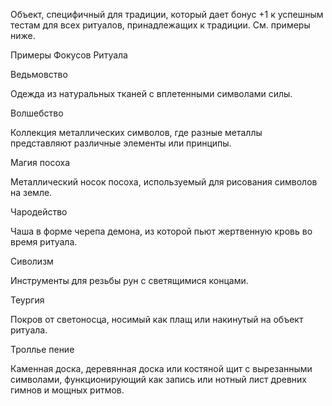 Объект, специфичный для традиции, который дает бонус +1 к успешным тестам для всех ритуалов, принадлежащих к традиции. См. примеры ниже.

Примеры Фокусов Ритуала

Ведьмовство

Одежда из натуральных тканей с вплетенными символами силы.
 
Волшебство

Коллекция металлических символов, где разные металлы представляют различные элементы или принципы.  

Магия посоха

Металлический носок посоха, используемый для рисования символов на земле.

Чародейство

Чаша в форме черепа демона, из которой пьют жертвенную кровь во время ритуала.

Сиволизм

Инструменты для резьбы рун с светящимися концами.

Теургия

Покров от светоносца, носимый как плащ или накинутый на объект ритуала.

Троллье пение

Каменная доска, деревянная доска или костяной щит с вырезанными символами, функционирующий как запись или нотный лист древних гимнов и мощных ритмов.